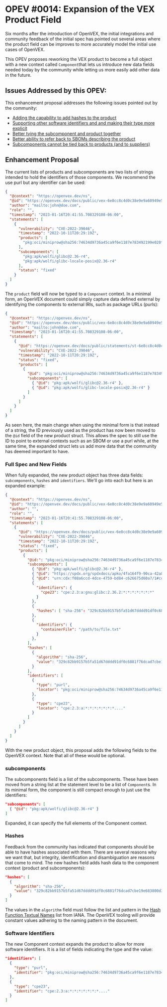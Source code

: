# OPEV #0014: Expansion of the VEX Product Field

Six months after the introduction of OpenVEX, the initial integrations and 
community feedback of the initial spec has pointed out several areas where
the product field can be improves to more accurately model the initial use
cases of OpenVEX.

This OPEV proposes reworking the VEX product to become a full object with a new
context called `Component`that lets us introduce new data fields needed today by
the community while letting us more easily add other data in the future.

## Issues Addressed by this OPEV:

This enhancement proposal addresses the following issues pointed out by the
community:

* [Adding the capability to add hashes to the product](https://github.com/openvex/spec/issues/10)
* [Supporting other software identifiers and and making their type more explicit](https://github.com/openvex/spec/issues/16)
* [Better tying the subcomponent and product together](https://github.com/openvex/spec/issues/23)
* [Better ability to refer back to SBOMs describing the product](https://github.com/openvex/spec/issues/28)
* [Subcomponents cannot be tied back to products (and to suppliers)](https://github.com/openvex/spec/pull/25#discussion_r1230801007)


## Enhancement Proposal

The current lists of products and subcomponents are two lists of strings intended
to hold the identifiers of those components. We recommend the use purl but 
any identifier can be used:

```json
{
  "@context": "https://openvex.dev/ns",
  "@id": "https://openvex.dev/docs/public/vex-6e8cc8c4d0c38e9e9a60949e5dc0279684d8ad5f6711d9a12bb52247b6cc7271",
  "author": "mailto:john@doe.com",
  "role": "",
  "timestamp": "2023-01-16T20:41:55.708329108-06:00",
  "statements": [
    {
      "vulnerability": "CVE-2022-39046",
      "timestamp": "2022-10-11T20:29:19Z",
      "products": [
        "pkg:oci/miniprow@sha256:74634d9736a45ca9f6e1187e783492199e020f4a5c19d0b1abc2b604f894ac99?arch=amd64&mediaType=application%2Fvnd.oci.image.manifest.v1%2Bjson&os=linux"
      ],
      "subcomponents": [
        "pkg:apk/wolfi/glibc@2.36-r4",
        "pkg:apk/wolfi/glibc-locale-posix@2.36-r4"
      ],
      "status": "fixed"
    }
  ]
}
```

The `product` field will now be typed to a `Component` context. In a minimal form,
an OpenVEX document could simply capture data defined external by identifying
the components to external IRIs, such as package URLs (purls):

```json
{
  "@context": "https://openvex.dev/ns",
  "@id": "https://openvex.dev/docs/public/vex-6e8cc8c4d0c38e9e9a60949e5dc0279684d8ad5f6711d9a12bb52247b6cc7271",
  "author": "mailto:john@doe.com",
  "timestamp": "2023-01-16T20:41:55.708329108-06:00",
  "statements": [
    {
      "@id": "https://openvex.dev/docs/public/statements/st-6e8cc8c4d0c38e9e9a60949e5dc0279684d8ad5f6711d9a12bb52247b6cc7271",
      "vulnerability": "CVE-2022-39046",
      "timestamp": "2022-10-11T20:29:19Z",
      "status": "fixed",
      "products": [
        {
          "@id": "pkg:oci/miniprow@sha256:74634d9736a45ca9f6e1187e783492199e020f4a5c19d0b1abc2b604f894ac99?arch=amd64&mediaType=application%2Fvnd.oci.image.manifest.v1%2Bjson&os=linux",
          "subcomponents": [
            { "@id": "pkg:apk/wolfi/glibc@2.36-r4" }, 
            { "@id": "pkg:apk/wolfi/glibc-locale-posix@2.36-r4" }
          ]
        }
      ]
    }
  ]
}
```
As seen here, the main change when using the minimal form is that instead of a
string, the ID previously used as the product has now been moved to the `@id` 
field of the new product struct. This allows the spec to still use the ID to
point to external contexts such as an SBOM or use a purl while, at the same time,
the expanded struct lets us add more data that the community has deemed important
to have.

### Full Spec and New Fields

When fully expanded, the new product object has three data fields: `subcomponents`,
`hashes` and `identifiers`. We'll go into each but here is an expanded example:

```json
{
  "@context": "https://openvex.dev/ns",
  "@id": "https://openvex.dev/docs/public/vex-6e8cc8c4d0c38e9e9a60949e5dc0279684d8ad5f6711d9a12bb52247b6cc7271",
  "author": "",
  "role": "",
  "timestamp": "2023-01-16T20:41:55.708329108-06:00",
  "statements": [
    {
      "@id": "https://openvex.dev/docs/public/vex-6e8cc8c4d0c38e9e9a60949e5dc0279684d8ad5f6711d9a12bb52247b6cc7271#statement1",
      "vulnerability": "CVE-2022-39046",
      "timestamp": "2022-10-11T20:29:19Z",
      "status": "fixed",
      "products": [
        {
          "@id:": "pkg:oci/miniprow@sha256:74634d9736a45ca9f6e1187e783492199e020f4a5c19d0b1abc2b604f894ac99?arch=amd64&mediaType=application%2Fvnd.oci.image.manifest.v1%2Bjson&os=linux",
          "subcomponents": [
            { "@id": "pkg:apk/wolfi/glibc@2.36-r4" }, 
            { "@id": "https://spdx.org/spdxdocs/apko/4fa164f9-90ca-42a8-bafe-5ab9d3cc4af9#packageref" },
            { "@id": "urn:cdx:f08a6ccd-4dce-4759-bd84-c626675d60a7/1#componentA" }
            {
              "identifiers": {
                "cpe23": "cpe:2.3:a:gnu:glibc:2.36.2:*:*:*:*:*:*:*"
              }
            },
            {
              "hashes": [ "sha-256": "329c82bb9157b5fa51d67dddd91df0c6881f76dcad7cbe19e683800d371bb142" ]
            },
            {
              "identifiers": {
                "containerFile": "/path/to/file.txt"
              }
            },
          ],
          "hashes": [
            {
              "algorithm": "sha-256",
              "value": "329c82bb9157b5fa51d67dddd91df0c6881f76dcad7cbe19e683800d371bb142"
            }
          ],
          "identifiers": [
            {
              "type": "purl",
              "locator": "pkg:oci/miniprow@sha256:74634d9736a45ca9f6e1187e783492199e020f4a5c19d0b1abc2b604f894ac99?arch=amd64&mediaType=application%2Fvnd.oci.image.manifest.v1%2Bjson&os=linux"
            },
            {
              "type": "cpe23",
              "locator": "cpe:2.3:a:*:*:*:*:*:*:*...."
            }
          ]
        }
      ]
    }
  ]
}
```

With the new product object, this proposal adds the following fields to the OpenVEX
context. Note that all of these would be optional. 

### subcomponents

The subcomponents field is a list of the subcomponents. These have been moved 
from a string list at the statement level to be a list of `Component`s. In its
minimal form, the component is still compact enough to just use the identifiers:

```json
"subcomponents": [
  { "@id": "pkg:apk/wolfi/glibc@2.36-r4" }
]
```

Expanded, it can specify the full elements of the Component context.

### Hashes

Feedback from the community has indicated that components should be able to have
hashes associated with them. There are several reasons why we want that, but
integrity, identification and disambiguation are reasons that come to mind. The
new hashes field adds hash data to the component context (product and subcomponents):

```json
"hashes": [
  {
    "algorithm": "sha-256",
    "value": "329c82bb9157b5fa51d67dddd91df0c6881f76dcad7cbe19e683800d371bb142"
  }
]
```

The values in the `algorithm` field must follow the list and pattern in 
the [Hash Function Textual Names](https://www.iana.org/assignments/named-information/named-information.xhtml)
list from IANA. The OpenVEX tooling will provide constant values adhering to the
naming pattern in the document.

### Software Identifiers

The new Component context expands the product to allow for more software
identifiers. It is a list of fields indicating the type and the value:

```json
"identifiers": [
  {
    "type": "purl",
    "identifier": "pkg:oci/miniprow@sha256:74634d9736a45ca9f6e1187e783492199e020f4a5c19d0b1abc2b604f894ac99?arch=amd64&mediaType=application%2Fvnd.oci.image.manifest.v1%2Bjson&os=linux"
  },
  {
    "type": "cpe23",
    "identifier": "cpe:2.3:a:*:*:*:*:*:*:*...."
  }
]
```

